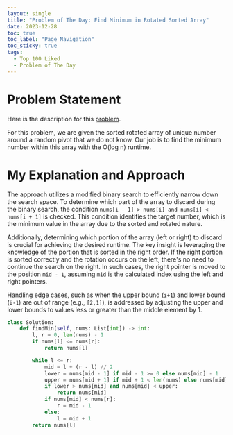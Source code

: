 ```yaml
---
layout: single
title: "Problem of The Day: Find Minimum in Rotated Sorted Array"
date: 2023-12-28
toc: true
toc_label: "Page Navigation"
toc_sticky: true
tags:
  - Top 100 Liked
  - Problem of The Day
---
```

# Problem Statement
Here is the description for this [problem](https://leetcode.com/problems/find-minimum-in-rotated-sorted-array/description/?envType=study-plan-v2&envId=top-100-liked).

For this problem, we are given the sorted rotated array of unique number around a random pivot that we do not know. Our job is to find the minimum number within this array with the O(log n) runtime. 

# My Explanation and Approach
The approach utilizes a modified binary search to efficiently narrow down the search space. To determine which part of the array to discard during the binary search, the condition `nums[i - 1] > nums[i] and nums[i] < nums[i + 1]` is checked. This condition identifies the target number, which is the minimum value in the array due to the sorted and rotated nature.

Additionally, determining which portion of the array (left or right) to discard is crucial for achieving the desired runtime. The key insight is leveraging the knowledge of the portion that is sorted in the right order. If the right portion is sorted correctly and the rotation occurs on the left, there's no need to continue the search on the right. In such cases, the right pointer is moved to the position `mid - 1`, assuming `mid` is the calculated index using the left and right pointers.

Handling edge cases, such as when the upper bound (`i+1`) and lower bound (`i-1`) are out of range (e.g., `[2,1]`), is addressed by adjusting the upper and lower bounds to values less or greater than the middle element by 1.  

```python
class Solution:
    def findMin(self, nums: List[int]) -> int:
        l, r = 0, len(nums) - 1
        if nums[l] <= nums[r]:
            return nums[l]

        while l <= r:
            mid = l + (r - l) // 2
            lower = nums[mid - 1] if mid - 1 >= 0 else nums[mid] - 1
            upper = nums[mid + 1] if mid + 1 < len(nums) else nums[mid] + 1
            if lower > nums[mid] and nums[mid] < upper:
                return nums[mid]
            if nums[mid] < nums[r]:
                r = mid - 1
            else:
                l = mid + 1
        return nums[l]
```